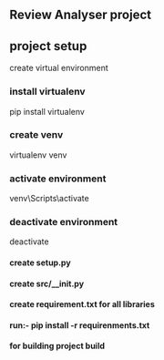 ## Review Analyser project

## project setup

create virtual environment

### install virtualenv

pip install virtualenv

### create venv

virtualenv venv

### activate environment

venv\Scripts\activate

### deactivate environment

deactivate

#### create setup.py

#### create src/\_\_init.py

#### create requirement.txt for all libraries

#### run:- pip install -r requirenments.txt

#### for building project build
